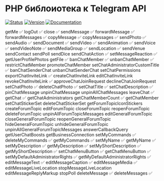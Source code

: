 # PHP библоиотека к Telegram API

[![Status](https://img.shields.io/badge/status-development-blue)](https://img.shields.io/badge/status-development-blue)
[![Version](https://img.shields.io/badge/version-v1.0.0-blue)](https://img.shields.io/badge/version-v1.0.0-blue)
[![Documentation](https://img.shields.io/badge/docs-yes-blue)](https://img.shields.io/badge/docs-yes-blue)

getMe ✅
logOut ✅
close ✅
sendMessage ✅
forwardMessage ✅
forwardMessages ✅
copyMessage ✅
copyMessages ✅
sendPhoto ✅
sendAudio ✅
sendDocument ✅
sendVideo ✅
sendAnimation ✅
sendVoice ✅
sendVideoNote ✅
sendMediaGroup ✅
sendLocation ✅
sendVenue
sendContact
sendPoll
sendDice
sendChatAction ✅
setMessageReaction ✅
getUserProfilePhotos
getFile ✅
banChatMember ✅
unbanChatMember ✅
restrictChatMember
promoteChatMember
setChatAdministratorCustomTitle ✅
banChatSenderChat
unbanChatSenderChat
setChatPermissions
exportChatInviteLink ✅
createChatInviteLink
editChatInviteLink
revokeChatInviteLink ✅
approveChatJoinRequest
declineChatJoinRequest
setChatPhoto ✅
deleteChatPhoto ✅
setChatTitle ✅
setChatDescription ✅
pinChatMessage
unpinChatMessage
unpinAllChatMessages
leaveChat ✅
getChat ✅
getChatAdministrators
getChatMemberCount ✅
getChatMember
setChatStickerSet
deleteChatStickerSet
getForumTopicIconStickers
createForumTopic
editForumTopic
closeForumTopic
reopenForumTopic
deleteForumTopic
unpinAllForumTopicMessages
editGeneralForumTopic
closeGeneralForumTopic
reopenGeneralForumTopic
hideGeneralForumTopic
unhideGeneralForumTopic
unpinAllGeneralForumTopicMessages
answerCallbackQuery
getUserChatBoosts
getBusinessConnection
setMyCommands ✅
deleteMyCommands ✅
getMyCommands ✅
setMyName ✅
getMyName ✅
setMyDescription ✅
getMyDescription ✅
setMyShortDescription ✅
getMyShortDescription ✅
setChatMenuButton ✅
getChatMenuButton ✅
setMyDefaultAdministratorRights ✅
getMyDefaultAdministratorRights ✅
editMessageText ✅
editMessageCaption ✅
editMessageMedia ✅
editMessageLiveLocation
stopMessageLiveLocation
editMessageReplyMarkup
stopPoll
deleteMessage ✅
deleteMessages ✅
